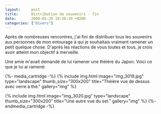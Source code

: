 ```yaml
---
layout:     post
title:      Distribution de souvenirs - fin
date:       2009-05-29 19:36:39 +0200
categories: ["Divers"]
---
```


Après de nombreuses rencontres, j'ai fini de distribuer tous les souvenirs aux personnes de mon entourage à qui je
souhaitais vraiment ramener un petit quelque chose. D'après les réactions de vous toutes et tous, je crois avoir
atteint mon objectif à merveille.

<!--more-->

Une amie m'avait demandé de lui ramener une théière du Japon. Voici ce que je lui ai ramené:

{%- media_cartridge -%}
{% include img.html
    image="img_3019.jpg"
    type="landscape"
    thumb_size="300x200"
    title="Théière vue de dessus avec verre à thé."
    gallery="img"
%}

{% include img.html
    image="img_3020.jpg"
    type="landscape"
    thumb_size="300x200"
    title="Une autre vue du set."
    gallery="img"
%}
{%- endmedia_cartridge -%}
